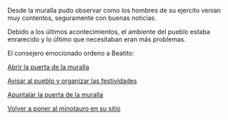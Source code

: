 Desde la muralla pudo observar como los hombres de su ejercito venian muy contentos, seguramente con buenas noticias.

Debido a los últimos acontecimientos, el ambiente del pueblo estaba enrarecido y lo último que necesitaban 
eran más problemas.

El consejero emocionado ordeno a  Beatito:

[Abrir la puerta de la  muralla](abrir/abrir.md)

[Avisar al pueblo y organizar  las festividades ](avisar/avisar.md)

[Apuntalar la puerta de la muralla](apuntalar/apuntalar.md)


[Volver a poner al minotauro en su sitio](minotauro/minotauro.md)
